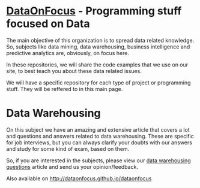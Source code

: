 # [DataOnFocus](http://www.dataonfocus.com)  - Programming stuff focused on Data

The main objective of this organization is to spread data related knowledge. So, subjects like data mining, data warehousing, business intelligence and predictive analytics are, obviously, on focus here.

In these repositories, we will share the code examples that we use on our site, to best teach you about these data related issues.

We will have a specific repository for each type of project or programming stuff. They will be reffered to in this main page.

# Data Warehousing

On this subject we have an amazing and extensive article that covers a lot and questions and answers related to data warehousing. These are specific for job interviews, but you can always clarify your doubts with our answers and study for some kind of exam, based on them.

So, if you are interested in the subjects, please view our [data warehousing questions](http://www.dataonfocus.com/data-warehouse-interview-questions-and-answers/) article and send us your opinion/feedback.

Also available on http://dataonfocus.github.io/dataonfocus
